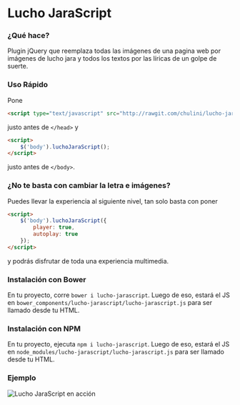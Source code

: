 # Lucho JaraScript
### ¿Qué hace?
Plugin jQuery que reemplaza todas las imágenes de una pagina web por imágenes de lucho jara y todos los textos por las líricas de un golpe de suerte.

### Uso Rápido
Pone
```html
<script type="text/javascript" src="http://rawgit.com/chulini/lucho-jarascript/master/lucho-jarascript.js"></script>
```
justo antes de ```</head>``` y 
```html
<script>    
    $('body').luchoJaraScript();
</script>
```
justo antes de ```</body>```.

### ¿No te basta con cambiar la letra e imágenes?

Puedes llevar la experiencia al siguiente nivel, tan solo basta con poner
```html
<script>    
    $('body').luchoJaraScript({
        player: true,
        autoplay: true
    });
</script>
```
y podrás disfrutar de toda una experiencia multimedia.

### Instalación con Bower

En tu proyecto, corre `bower i lucho-jarascript`. Luego de eso, estará el JS en `bower_components/lucho-jarascript/lucho-jarascript.js` para ser llamado desde tu HTML.

### Instalación con NPM

En tu proyecto, ejecuta `npm i lucho-jarascript`. Luego de eso, estará el JS en `node_modules/lucho-jarascript/lucho-jarascript.js` para ser llamado desde tu HTML.


### Ejemplo
![Lucho JaraScript en acción](http://i.imgur.com/fqsPYIw.jpg "lalegal.cl con Lucho JaraScript")
